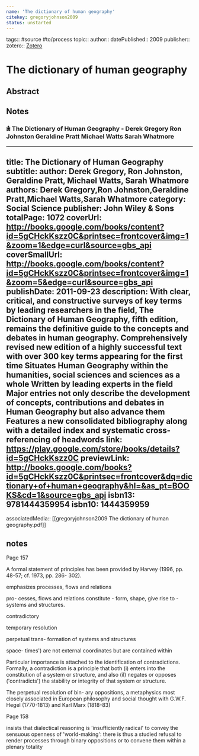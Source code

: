```yaml
---
name: 'The dictionary of human geography'
citekey: gregoryjohnson2009
status: unstarted
---
```


tags:: #source #to/process
topic::
author:: 
datePublished:: 2009
publisher::
zotero:: [Zotero](zotero://select/items/@gregoryjohnson2009)

# The dictionary of human geography

## Abstract


## Notes



### 𖠫 The Dictionary of Human Geography - Derek Gregory Ron Johnston Geraldine Pratt Michael Watts Sarah Whatmore

---
title: The Dictionary of Human Geography
subtitle: 
author: Derek Gregory, Ron Johnston, Geraldine Pratt, Michael Watts, Sarah Whatmore
authors: Derek Gregory,Ron Johnston,Geraldine Pratt,Michael Watts,Sarah Whatmore
category: Social Science
publisher: John Wiley & Sons
totalPage: 1072
coverUrl: http://books.google.com/books/content?id=5gCHckKszz0C&printsec=frontcover&img=1&zoom=1&edge=curl&source=gbs_api
coverSmallUrl: http://books.google.com/books/content?id=5gCHckKszz0C&printsec=frontcover&img=1&zoom=5&edge=curl&source=gbs_api
publishDate: 2011-09-23
description: With clear, critical, and constructive surveys of key terms by leading researchers in the field, The Dictionary of Human Geography, fifth edition, remains the definitive guide to the concepts and debates in human geography. Comprehensively revised new edition of a highly successful text with over 300 key terms appearing for the first time Situates Human Geography within the humanities, social sciences and sciences as a whole Written by leading experts in the field Major entries not only describe the development of concepts, contributions and debates in Human Geography but also advance them Features a new consolidated bibliography along with a detailed index and systematic cross-referencing of headwords
link: https://play.google.com/store/books/details?id=5gCHckKszz0C
previewLink: http://books.google.com/books?id=5gCHckKszz0C&printsec=frontcover&dq=dictionary+of+human+geography&hl=&as_pt=BOOKS&cd=1&source=gbs_api
isbn13: 9781444359954
isbn10: 1444359959
---

associatedMedia:: [[gregoryjohnson2009 The dictionary of human geography.pdf]]

## notes

Page 157

A formal statement of principles has been provided by Harvey (1996,
pp. 48-57; cf. 1973, pp. 286- 302).

emphasizes processes, flows and relations

pro- cesses, flows and relations constitute - form, shape, give rise to -
systems and structures.

contradictory

temporary resolution

perpetual trans- formation of systems and structures

space- times') are not external coordinates but are contained within

Particular importance is attached to the identification of contradictions.
Formally, a contradiction is a principle that both (i) enters into the
constitution of a system or structure, and also (il) negates or opposes
('contradicts') the stability or integrity of that system or structure.

The perpetual resolution of bin- ary oppositions, a metaphysics most
closely associated in European philosophy and social thought with
G.W.F. Hegel (1770-1813) and Karl Marx (1818-83)

Page 158

insists that dialectical reasoning is 'insufficiently radical' to convey the
sensuous openness of 'world-making': there is thus a studied refusal to
render processes through binary oppositions or to convene them
within a plenary totality